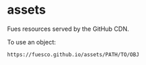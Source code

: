 # assets

Fues resources served by the GitHub CDN.

To use an object:

```
https://fuesco.github.io/assets/PATH/TO/OBJ
```
